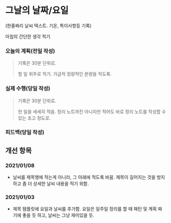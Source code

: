 # 그날의 날짜/요일

(한줄짜리 날씨 텍스트. 기온, 특이사항등 기록)

아침의 간단한 생각 적기

### 오늘의 계획(전일 작성)

> 기록은 30분 단위로.
>
> 할 일 위주로 적기. 가급적 정량적인 분량을 적도록.

### 실제 수행(당일 작성)

> 기록은 30분 단위로.
>
> 한 일을 세세히 적음. 정리 노트까진 아니지만 적어도 바로 정리 노트를 작성할 수 있는 초고 정도로.

### 피드백(당일 작성)



## 개선 항목

### 2021/01/08

* 날씨를 제목행에 적는게 아니라, 그 아래에 적도록 바꿈. 제목이 길어지는 것을 방지하고 좀 더 상세한 날씨 내용을 적기 위함.

### 2021/01/03

* 제목 템플릿에 요일과 날씨를 추가함. 요일은 일주일 정리를 할 때 패턴 및 계획 짜기에 좋을 듯 하고, 날씨는 그냥 재미있을 듯.